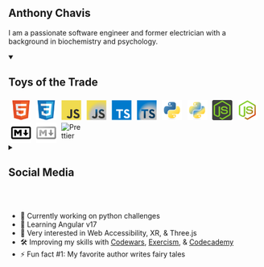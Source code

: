 ## Anthony Chavis

I am a passionate software engineer and former electrician with a background in biochemistry and psychology.

<details open>
<summary style='cursor:pointer;'><h2>Toys of the Trade</h2></summary>

<img alt='HTML5' title='HTML5' align='left' width='40px' style='padding:0px;margin-top:5px;margin-right:5px;margin-bottom:0px;margin-left:5px;' src="./assets/html_dark-mode.svg" />
<img alt='CSS3' title='CSS3' align='left' width='40px' style='padding:0px;margin-top:5px;margin-right:5px;margin-bottom:0px;margin-left:5px;' src="./assets/css_dark-mode.svg" />
<img alt='JavaScript' title='JavaScript' align='left' width='40px' style='padding:0px;margin-top:5px;margin-right:5px;margin-bottom:0px;margin-left:5px;' src="./assets/js_light.svg#gh-light-mode-only" />
<img alt='JavaScript' title='JavaScript' align='left' width='40px' style='padding:0px;margin-top:5px;margin-right:5px;margin-bottom:0px;margin-left:5px;' src="./assets/javascript_dark-mode.svg#gh-dark-mode-only" />
<img alt='TypeScript' title='TypeScript' align='left' width='40px' style='padding:0px;margin-top:5px;margin-right:5px;margin-bottom:0px;margin-left:5px;' src="./assets/ts_light.svg#gh-light-mode-only" />
<img alt='TypeScript' title='TypeScript' align='left' width='40px' style='padding:0px;margin-top:5px;margin-right:5px;margin-bottom:0px;margin-left:5px;' src='./assets/typescript_dark-mode.svg#gh-dark-mode-only'>
<img alt='Python' title='Python' align='left' width='40px' style='padding:0px;margin-top:5px;margin-right:5px;margin-bottom:0px;margin-left:5px;' src="./assets/python_light.svg#gh-light-mode-only" />
<img alt='Python' title='Python' align='left' width='40px' style='padding:0px;margin-top:5px;margin-right:5px;margin-bottom:0px;margin-left:5px;' src="./assets/python_dark-mode.svg#gh-dark-mode-only" />
<img alt='Node.JS' title='Node.JS' align='left' width='40px' style='padding:0px;margin-top:5px;margin-right:5px;margin-bottom:0px;margin-left:5px;' src="./assets/node_light.svg#gh-light-mode-only" />
<img alt='Node.JS' title='Node.JS' align='left' width='40px' style='padding:0px;margin-top:5px;margin-right:5px;margin-bottom:0px;margin-left:5px;' src='./assets/node_dark-mode.svg#gh-dark-mode-only' />
<img alt='Markdown' title='Markdown' align='left' width='40px' style='padding:0px;margin-top:5px;margin-right:5px;margin-bottom:0px;margin-left:5px;' src='./assets/markdown_light.svg#gh-light-mode-only' />
<img alt='Markdown' title='Markdown' align='left' width='40px' style='padding:0px;margin-top:5px;margin-right:5px;margin-bottom:0px;margin-left:5px;' src='./assets/markdown_dark-mode.svg#gh-dark-mode-only' />
<img alt='Prettier' title='Prettier' align='left' width='40px' style='padding:0px;margin-top:5px;margin-right:5px;margin-bottom:0px;margin-left:5px;' src='https://techstack-generator.vercel.app/prettier-icon.svg'>

</details>

<br />
<br />

<details style='clear:left;cursor:pointer;'>
<summary><h2>Social Media</h2></summary>

[<img alt='LinkedIn' title='LinkedIn' align='left' width='40px' style='margin-top: 2px;margin-right: 5px;margin-left:5px;' src="https://cdn.jsdelivr.net/gh/devicons/devicon/icons/linkedin/linkedin-original.svg#gh-dark-mode-only" />](https://www.linkedin.com/in/anthony-chavis/#gh-dark-mode-only)
[<img alt='LinkedIn' title='LinkedIn' align='left' width='40px' style='margin-top: 2px;margin-right: 5px;margin-left:5px;' src="https://cdn.jsdelivr.net/gh/devicons/devicon/icons/linkedin/linkedin-plain.svg#gh-light-mode-only" />](https://www.linkedin.com/in/anthony-chavis/#gh-light-mode-only)
[<img alt='X, formerly known as Twitter' title='X, formerly known as Twitter' width='40px' style='margin-top: 2px;margin-right: 5px;margin-left:5px;' src="https://cdn.jsdelivr.net/gh/devicons/devicon/icons/twitter/twitter-original.svg" />][twitter]

<!-- replace w/ X icon !! -->

</details>

<br />
<br />

- 🔬 Currently working on python challenges
- 🌱 Learning Angular v17
- 🔭 Very interested in Web Accessibility, XR, & Three.js
- 🛠️ Improving my skills with [Codewars][codewars], [Exercism][exercism], & [Codecademy][codecademy]
- ⚡ Fun fact #1: My favorite author writes fairy tales
<!-- - ⚡ Fun fact #2: There is one video game I enjoy playing == retired q3 2023 -->

<!-- [currentProject]: -->

[codecademy]: https://www.codecademy.com/profiles/AnthonyCh.
[codewars]: https://www.codewars.com/users/gitanthony
[exercism]: https://exercism.org/profiles/anthonychavis
[twitter]: https://twitter.com/gitanthony1

<!-- [linkedin]: https://www.linkedin.com/in/anthony-chavis/ -->

<!-- Resources:
Icons:
- https://devicon.dev/
- https://techstack-generator.vercel.app -->

<!--


**anthonychavis/anthonychavis** is a ✨ _special_ ✨ repository because its `README.md` (this file) appears on your GitHub profile.

Here are some ideas to get you started:

- 🔭 I’m currently working on ...
- 🌱 I’m currently learning ...
- 👯 I’m looking to collaborate on ...
- 🤔 I’m looking for help with ...
- 💬 Ask me about ...
- 📫 How to reach me: ...
- 😄 Pronouns: ...
- ⚡ Fun fact: ...
-->
